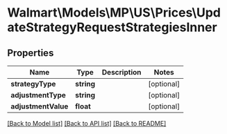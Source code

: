 # Walmart\Models\MP\US\Prices\UpdateStrategyRequestStrategiesInner

## Properties

Name | Type | Description | Notes
------------ | ------------- | ------------- | -------------
**strategyType** | **string** |  | [optional]
**adjustmentType** | **string** |  | [optional]
**adjustmentValue** | **float** |  | [optional]


[[Back to Model list]](./) [[Back to API list]](../../../../../README.md#supported-apis) [[Back to README]](../../../../../README.md)
